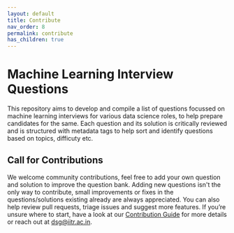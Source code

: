 ```yaml
---
layout: default
title: Contribute
nav_order: 8
permalink: contribute
has_children: true
---
```


# Machine Learning Interview Questions

This repository aims to develop and compile a list of questions focussed on machine learning interviews for various data science roles, to help prepare candidates for the same. Each question and its solution is critically reviewed and is structured with metadata tags to help sort and identify questions based on topics, difficuty etc.


## Call for Contributions

We welcome community contributions, feel free to add your own question and solution to improve the question bank. Adding new questions isn't the only way to contribute, small improvements or fixes in the questions/solutions existing already are always appreciated. You can also help review pull requests, triage issues and suggest more features. If you’re unsure where to start, have a look at our [Contribution Guide](./CONTRIBUTING.md) for more details or reach out at dsg@iitr.ac.in.

